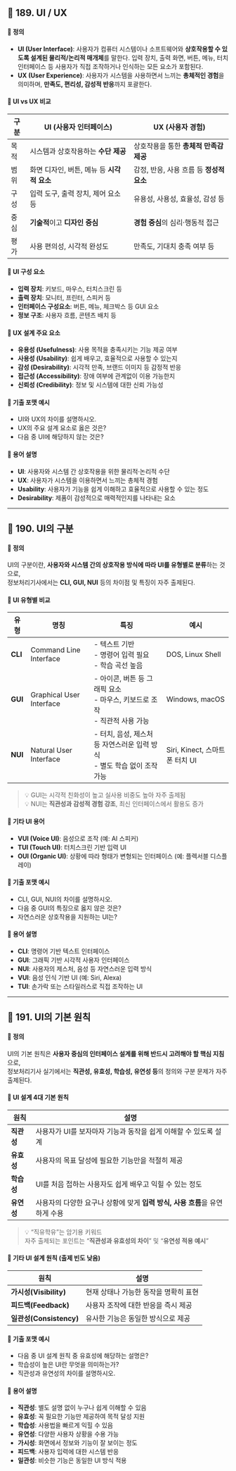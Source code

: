 ## 🔹 189. UI / UX

#### 📘 정의
- **UI (User Interface)**: 사용자가 컴퓨터 시스템이나 소프트웨어와 **상호작용할 수 있도록 설계된 물리적/논리적 매개체**를 말한다. 입력 장치, 출력 화면, 버튼, 메뉴, 터치 인터페이스 등 사용자가 직접 조작하거나 인식하는 모든 요소가 포함된다.
- **UX (User Experience)**: 사용자가 시스템을 사용하면서 느끼는 **총체적인 경험**을 의미하며, **만족도, 편리성, 감성적 반응**까지 포괄한다.

#### 🧩 UI vs UX 비교

| 구분 | UI (사용자 인터페이스) | UX (사용자 경험) |
|------|--------------------------|--------------------|
| 목적 | 시스템과 상호작용하는 **수단 제공** | 상호작용을 통한 **총체적 만족감 제공** |
| 범위 | 화면 디자인, 버튼, 메뉴 등 **시각적 요소** | 감정, 반응, 사용 흐름 등 **정성적 요소** |
| 구성 | 입력 도구, 출력 장치, 제어 요소 등 | 유용성, 사용성, 효율성, 감성 등 |
| 중심 | **기술적**이고 **디자인 중심** | **경험 중심**의 심리·행동적 접근 |
| 평가 | 사용 편의성, 시각적 완성도 | 만족도, 기대치 충족 여부 등 |

#### 🧩 UI 구성 요소

- **입력 장치**: 키보드, 마우스, 터치스크린 등
- **출력 장치**: 모니터, 프린터, 스피커 등
- **인터페이스 구성요소**: 버튼, 메뉴, 체크박스 등 GUI 요소
- **정보 구조**: 사용자 흐름, 콘텐츠 배치 등

#### 🧩 UX 설계 주요 요소

- **유용성 (Usefulness)**: 사용 목적을 충족시키는 기능 제공 여부
- **사용성 (Usability)**: 쉽게 배우고, 효율적으로 사용할 수 있는지
- **감성 (Desirability)**: 시각적 만족, 브랜드 이미지 등 감정적 반응
- **접근성 (Accessibility)**: 장애 여부에 관계없이 이용 가능한지
- **신뢰성 (Credibility)**: 정보 및 시스템에 대한 신뢰 가능성

#### 📝 기출 포맷 예시

- UI와 UX의 차이를 설명하시오.
- UX의 주요 설계 요소로 옳은 것은?
- 다음 중 UI에 해당하지 않는 것은?

#### 🧠 용어 설명

- **UI**: 사용자와 시스템 간 상호작용을 위한 물리적·논리적 수단
- **UX**: 사용자가 시스템을 이용하면서 느끼는 총체적 경험
- **Usability**: 사용자가 기능을 쉽게 이해하고 효율적으로 사용할 수 있는 정도
- **Desirability**: 제품이 감성적으로 매력적인지를 나타내는 요소

---

## 🔹 190. UI의 구분

#### 📘 정의
UI의 구분이란, **사용자와 시스템 간의 상호작용 방식에 따라 UI를 유형별로 분류**하는 것으로,  
정보처리기사에서는 **CLI, GUI, NUI** 등의 차이점 및 특징이 자주 출제된다.

#### 🧩 UI 유형별 비교

| 유형 | 명칭 | 특징 | 예시 |
|------|------|------|------|
| **CLI** | Command Line Interface | - 텍스트 기반<br>- 명령어 입력 필요<br>- 학습 곡선 높음 | DOS, Linux Shell |
| **GUI** | Graphical User Interface | - 아이콘, 버튼 등 그래픽 요소<br>- 마우스, 키보드로 조작<br>- 직관적 사용 가능 | Windows, macOS |
| **NUI** | Natural User Interface | - 터치, 음성, 제스처 등 자연스러운 입력 방식<br>- 별도 학습 없이 조작 가능 | Siri, Kinect, 스마트폰 터치 UI |

> 💡 GUI는 시각적 친화성이 높고 실사용 비중도 높아 자주 출제됨  
> 💡 NUI는 **직관성과 감성적 경험 강조**, 최신 인터페이스에서 활용도 증가

#### 🧩 기타 UI 용어

- **VUI (Voice UI)**: 음성으로 조작 (예: AI 스피커)
- **TUI (Touch UI)**: 터치스크린 기반 입력 UI
- **OUI (Organic UI)**: 상황에 따라 형태가 변형되는 인터페이스 (예: 플렉서블 디스플레이)

#### 📝 기출 포맷 예시

- CLI, GUI, NUI의 차이를 설명하시오.
- 다음 중 GUI의 특징으로 옳지 않은 것은?
- 자연스러운 상호작용을 지원하는 UI는?

#### 🧠 용어 설명

- **CLI**: 명령어 기반 텍스트 인터페이스
- **GUI**: 그래픽 기반 시각적 사용자 인터페이스
- **NUI**: 사용자의 제스처, 음성 등 자연스러운 입력 방식
- **VUI**: 음성 인식 기반 UI (예: Siri, Alexa)
- **TUI**: 손가락 또는 스타일러스로 직접 조작하는 UI

---

## 🔹 191. UI의 기본 원칙

#### 📘 정의
UI의 기본 원칙은 **사용자 중심의 인터페이스 설계를 위해 반드시 고려해야 할 핵심 지침**으로,  
정보처리기사 실기에서는 **직관성, 유효성, 학습성, 유연성 등**의 정의와 구분 문제가 자주 출제된다.

#### 🧩 UI 설계 4대 기본 원칙

| 원칙 | 설명 |
|------|------|
| **직관성** | 사용자가 UI를 보자마자 기능과 동작을 쉽게 이해할 수 있도록 설계 |
| **유효성** | 사용자의 목표 달성에 필요한 기능만을 적절히 제공 |
| **학습성** | UI를 처음 접하는 사용자도 쉽게 배우고 익힐 수 있는 정도 |
| **유연성** | 사용자의 다양한 요구나 상황에 맞게 **입력 방식, 사용 흐름**을 유연하게 수용 |

> 💡 “직유학유”는 암기용 키워드  
> 자주 출제되는 포인트는 “**직관성과 유효성의 차이**” 및 “**유연성 적용 예시**”

#### 🧩 기타 UI 설계 원칙 (출제 빈도 낮음)

| 원칙 | 설명 |
|------|------|
| **가시성(Visibility)** | 현재 상태나 가능한 동작을 명확히 표현 |
| **피드백(Feedback)** | 사용자 조작에 대한 반응을 즉시 제공 |
| **일관성(Consistency)** | 유사한 기능은 동일한 방식으로 제공

#### 📝 기출 포맷 예시

- 다음 중 UI 설계 원칙 중 유효성에 해당하는 설명은?
- 학습성이 높은 UI란 무엇을 의미하는가?
- 직관성과 유연성의 차이를 설명하시오.

#### 🧠 용어 설명

- **직관성**: 별도 설명 없이 누구나 쉽게 이해할 수 있음
- **유효성**: 꼭 필요한 기능만 제공하여 목적 달성 지원
- **학습성**: 사용법을 빠르게 익힐 수 있음
- **유연성**: 다양한 사용자 상황을 수용 가능
- **가시성**: 화면에서 정보와 기능이 잘 보이는 정도
- **피드백**: 사용자 입력에 대한 시스템 반응
- **일관성**: 비슷한 기능은 동일한 UI 방식 적용

